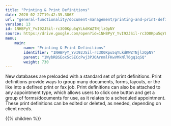 ```yaml
---
title: "Printing & Print Definitions"
date: 2020-02-27T19:42:35.386Z
url: "general-functionality/document-management/printing-and-print-definitions.html"
version: 13
id: 1NHBPyY_YvI92JSil-rc3O0Kpu5qYLkdKWZTNjlzQpNY
source: https://drive.google.com/open?id=1NHBPyY_YvI92JSil-rc3O0Kpu5qYLkdKWZTNjlzQpNY
menu:
    main:
        name: "Printing & Print Definitions"
        identifier: "1NHBPyY_YvI92JSil-rc3O0Kpu5qYLkdKWZTNjlzQpNY"
        parent: "1WybRBSEox5cSECcPwj3PJOArnmlFKwVMkNlT6gq1qSQ"
        weight: 730
---
```









New databases are preloaded with a standard set of print definitions. Print definitions provide ways to group many documents, forms, layouts, or the like into a defined print or fax job. Print definitions can also be attached to any appointment type, which allows users to click one button and get a group of forms/documents for use, as it relates to a scheduled appointment. These print definitions can be edited or deleted, as needed, depending on client needs.









{{% children %}}

